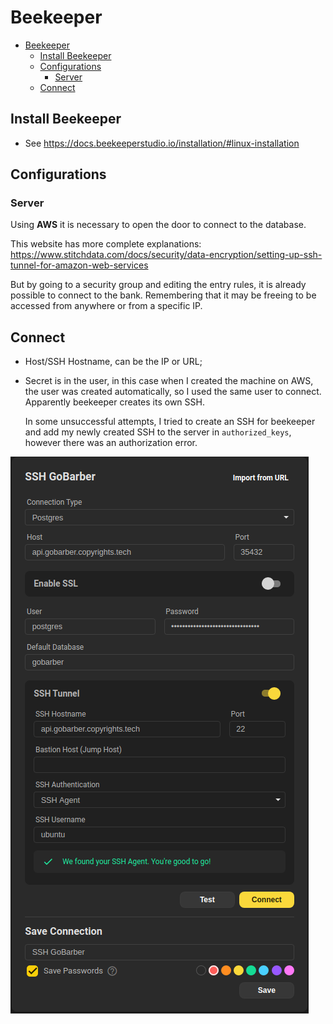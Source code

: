 # Beekeeper

- [Beekeeper](#beekeeper)
  - [Install Beekeeper](#install-beekeeper)
  - [Configurations](#configurations)
    - [Server](#server)
  - [Connect](#connect)

## Install Beekeeper

- See https://docs.beekeeperstudio.io/installation/#linux-installation


## Configurations

### Server

Using **AWS** it is necessary to open the door to connect to the database.

This website has more complete explanations: https://www.stitchdata.com/docs/security/data-encryption/setting-up-ssh-tunnel-for-amazon-web-services

But by going to a security group and editing the entry rules, it is already possible to connect to the bank. Remembering that it may be freeing to be accessed from anywhere or from a specific IP.

## Connect

- Host/SSH Hostname, can be the IP or URL;

- Secret is in the user, in this case when I created the machine on AWS, the user was created automatically, so I used the same user to connect. Apparently beekeeper creates its own SSH.

  In some unsuccessful attempts, I tried to create an SSH for beekeeper and add my newly created SSH to the server in `authorized_keys`, however there was an authorization error.


![Beekeeper](Screenshot%20from%202021-04-30%2023-37-31.png)


